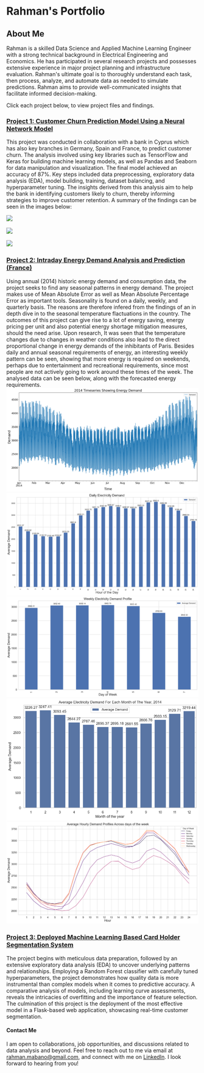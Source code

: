# Rahman's Portfolio
## About Me
Rahman is a skilled Data Science and Applied Machine Learning Engineer with a strong technical background in Electrical Engineering and Economics. 
He has participated in several research projects and possesses extensive experience in major project planning and infrastructure evaluation. 
Rahman's ultimate goal is to thoroughly understand each task, then process, analyze, and automate data as needed to simulate predictions. 
Rahman aims to provide well-communicated insights that facilitate informed decision-making.

Click each project below, to view project files and findings.

### [Project 1: Customer Churn Prediction Model Using a Neural Network Model](https://github.com/DarthVadah/Customer-Churn-Prediction-Model-Using-a-Neural-Network-Model)
This project was conducted in collaboration with a bank in Cyprus which has also key branches in 
Germany, Spain and France, to predict customer churn. The analysis involved using key libraries such 
as TensorFlow and Keras for building machine learning models, as well as Pandas and Seaborn for 
data manipulation and visualization. The final model achieved an accuracy of 87%. Key steps 
included data preprocessing, exploratory data analysis (EDA), model building, training, dataset 
balancing, and hyperparameter tuning. The insights derived from this analysis aim to help the bank in 
identifying customers likely to churn, thereby informing strategies to improve customer retention.
A summary of the findings can be seen in the images below:

![](https://github.com/DarthVadah/Rahman_-Data-Analyst-Portfolio/blob/main/Graphs/hist.png)

![](https://github.com/DarthVadah/Rahman_-Data-Analyst-Portfolio/blob/main/Graphs/Keras.png)

![](https://github.com/DarthVadah/Rahman_-Data-Analyst-Portfolio/blob/main/Graphs/Training%20and%20Validation%20Accuracy.png)


### [Project 2: Intraday Energy Demand Analysis and Prediction (France)](https://github.com/DarthVadah/France-Intraday-Energy-Demand-Analysis-and-Forecasting)
Using annual (2014) historic energy demand and consumption data, the project seeks to find any seasonal patterns in energy demand. The project makes use of Mean Absolute Error as well as Mean Absolute 
Percentage Error as important tools. Seasonality is found on a daily, weekly, and quarterly basis. The reasons are therefore infered from the findings of an in depth dive in to the seasonal 
temperature flactuations in the country. The outcomes of this project can give rise to a lot of energy saving, energy pricing per unit and also potential energy shortage mitigation measures, should the
need arise. Upon research, It was seen that the temperature changes due to changes in weather conditions also lead to the direct proportional change in energy demands of the inhibitants of  Paris. 
Besides daily and annual seasonal requirements of energy, an interesting weekly pattern can be seen, showing that more energy is required on weekends, perhaps due to entertainment and recreational requirements, since most  people are not actively going to work around these times of the week.
The analysed data can be seen below, along with the forecasted energy requirements.
![](https://github.com/DarthVadah/France-Intraday-Energy-Demand-Analysis-and-Forecasting/blob/main/GRAPHS/timeseries%20showing%20energy%20demand.png)
![](https://github.com/DarthVadah/France-Intraday-Energy-Demand-Analysis-and-Forecasting/blob/main/GRAPHS/daily%20electricity%20demand.png)
![](https://github.com/DarthVadah/France-Intraday-Energy-Demand-Analysis-and-Forecasting/blob/main/GRAPHS/weekly%20energy%20demand.png)
![](https://github.com/DarthVadah/France-Intraday-Energy-Demand-Analysis-and-Forecasting/blob/main/GRAPHS/monthly%20demand.png)
![](https://github.com/DarthVadah/France-Intraday-Energy-Demand-Analysis-and-Forecasting/blob/main/GRAPHS/average%20Hourky%20Demand%20VS%20Demand%20Prof.png)

### [Project 3: Deployed Machine Learning Based Card Holder Segmentation System](https://github.com/DarthVadah/Deployed-Machine-Learning-Based-Card-Holder-Segmentation-System)
The project begins with meticulous data preparation, followed by an extensive exploratory data analysis (EDA) to uncover underlying patterns and 
relationships. Employing a Random Forest classifier with carefully tuned hyperparameters, the project demonstrates how quality data is more instrumental than complex models when it comes to predictive accuracy. A comparative analysis of models, including learning curve assessments, reveals the intricacies of overfitting and the importance of feature selection. 
The 
culmination of this project is the deployment of the most effective model in a Flask-based web application, showcasing 
real-time customer segmentation.

#### Contact Me

I am open to collaborations, job opportunities, and discussions related to data analysis and beyond. Feel free to reach out to me via email at rahman.mabano@gmail.com, and connect with me on [LinkedIn](https://www.linkedin.com/in/rahman-mabano-98384b20b/). I look forward to hearing from you!



